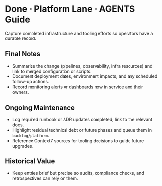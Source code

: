 # Done · Platform Lane · AGENTS Guide

Capture completed infrastructure and tooling efforts so operators have a durable record.

## Final Notes
- Summarize the change (pipelines, observability, infra resources) and link to merged configuration or scripts.
- Document deployment dates, environment impacts, and any scheduled follow-up actions.
- Record monitoring alerts or dashboards now in service and their owners.

## Ongoing Maintenance
- Log required runbook or ADR updates completed; link to the relevant docs.
- Highlight residual technical debt or future phases and queue them in `backlog/platform`.
- Reference Context7 sources for tooling decisions to guide future upgrades.

## Historical Value
- Keep entries brief but precise so audits, compliance checks, and retrospectives can rely on them.
